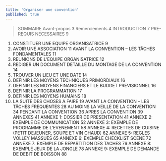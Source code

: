 ```yaml
---
title: 'Organiser une convention'
published: true
---
```


> SOMMAIRE
Avant-propos	3
Remerciements	4
INTRODUCTION	7
PRE-REQUIS NECESSAIRES	9
1)	CONSTITUER UNE EQUIPE ORGANISATRICE	9
2)	AVOIR UNE ASSOCIATION	11
AVANT LA CONVENTION – LES TÂCHES FONDAMENTALES	11
1)	REUNIONS DE L’EQUIPE ORGANISATRICE	12
2)	REDIGER UN DOCUMENT DETAILLE DU MONTAGE DE LA CONVENTION	14
3)	TROUVER UN LIEU ET UNE DATE	14
4)	DEFINIR LES MOYENS TECHNIQUES PRIMORDIAUX	16
5)	DEFINIR LES MOYENS FINANCIERS ET LE BUDGET PREVISIONNEL	16
6)	DEFINIR LA PROGRAMMATION	17
7)	DEFINIR LES MOYENS HUMAINS	18
8)	LA SUITE DES CHOSES A FAIRE	19
AVANT LA CONVENTION – LES TÂCHES FREQUENTES	28
AU MOINS LA VEILLE DE LA CONVENTION	34
PENDANT LA CONVENTION	36
APRES LA CONVENTION	39
ANNEXES	41
ANNEXE 1: DOSSIER DE PRESENTATION	41
ANNEXE 2: EXEMPLE DE COMMUNICATION	52
ANNEXE 3: EXEMPLE DE PROGRAMME DE L’EVENEMENT	58
ANNEXE 4: RECETTES DE CUISINE (PETIT DEJEUNER, SOUPE ET VIN CHAUD)	62
ANNEXE 5: REGLES VOLLEY MASSUES	65
ANNEXE 6: EXEMPLE CHECKLIST SCENE	72
ANNEXE 7: EXEMPLE DE REPARTITION DES TACHES	76
ANNEXE 8: EXEMPLE JEUX DE LA JONGLE	78
ANNEXE 9: EXEMPLE DE DEMANDE DE DEBIT DE BOISSON	88

